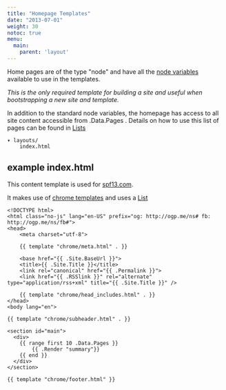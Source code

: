 ```yaml
---
title: "Homepage Templates"
date: "2013-07-01"
weight: 30
notoc: true
menu:
  main:
    parent: 'layout'
---
```


Home pages are of the type "node" and have all the [node
variables](/layout/variables/) available to use in the templates.

*This is the only required template for building a site and useful when
bootstrapping a new site and template.*

In addition to the standard node variables, the homepage has access to
all site content accessible from .Data.Pages . Details on how to use this 
list of pages can be found in [Lists](/indexes/lists/)


    ▾ layouts/
        index.html


## example index.html
This content template is used for [spf13.com](http://spf13.com).

It makes use of [chrome templates](/layout/chrome) and uses a [List](/indexes/lists/)

    <!DOCTYPE html>
    <html class="no-js" lang="en-US" prefix="og: http://ogp.me/ns# fb: http://ogp.me/ns/fb#">
    <head>
        <meta charset="utf-8">

        {{ template "chrome/meta.html" . }}

        <base href="{{ .Site.BaseUrl }}">
        <title>{{ .Site.Title }}</title>
        <link rel="canonical" href="{{ .Permalink }}">
        <link href="{{ .RSSlink }}" rel="alternate" type="application/rss+xml" title="{{ .Site.Title }}" />

        {{ template "chrome/head_includes.html" . }}
    </head>
    <body lang="en">

    {{ template "chrome/subheader.html" . }}

    <section id="main">
      <div>
        {{ range first 10 .Data.Pages }}
            {{ .Render "summary"}}
        {{ end }}
      </div>
    </section>

    {{ template "chrome/footer.html" }}

